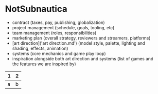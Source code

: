 # NotSubnautica
- contract (taxes, pay, publishing, globalization)
- project management (schedule, goals, tooling, etc)
- team management (roles, responsibilities)
- marketing plan (overall strategy, reviewers and streamers, platforms)
- [art direction]('art direction.md') (model style, palette, lighting and shading, effects, animation)
- systems (core mechanics and game play loop)
- inspiration alongside both art direction and systems (list of games and the features we are inspired by)

| 1 | 2 |
| --- | --- |
| a | b |
